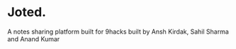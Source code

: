 # Joted.
A notes sharing platform built for 9hacks built by 
Ansh Kirdak, Sahil Sharma and Anand Kumar
